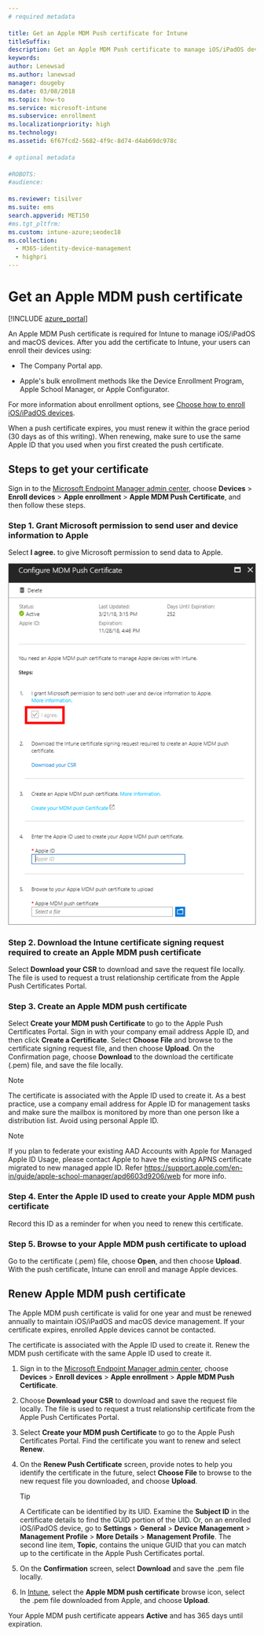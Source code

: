 ```yaml
---
# required metadata

title: Get an Apple MDM Push certificate for Intune
titleSuffix: 
description: Get an Apple MDM Push certificate to manage iOS/iPadOS devices with Intune.
keywords:
author: Lenewsad
ms.author: lanewsad
manager: dougeby
ms.date: 03/08/2018
ms.topic: how-to
ms.service: microsoft-intune
ms.subservice: enrollment
ms.localizationpriority: high
ms.technology:
ms.assetid: 6f67fcd2-5682-4f9c-8d74-d4ab69dc978c

# optional metadata

#ROBOTS:
#audience:

ms.reviewer: tisilver
ms.suite: ems
search.appverid: MET150
#ms.tgt_pltfrm:
ms.custom: intune-azure;seodec18
ms.collection:
  - M365-identity-device-management
  - highpri
---
```


# Get an Apple MDM push certificate

[!INCLUDE [azure_portal](../includes/azure_portal.md)]

An Apple MDM Push certificate is required for Intune to manage iOS/iPadOS and macOS devices. After you add the certificate to Intune, your users can enroll their devices using:

- The Company Portal app.

- Apple's bulk enrollment methods like the Device Enrollment Program, Apple School Manager, or Apple Configurator.

For more information about enrollment options, see [Choose how to enroll iOS/iPadOS devices](ios-enroll.md).

When a push certificate expires, you must renew it within the grace period (30 days as of this writing). When renewing, make sure to use the same Apple ID that you used when you first created the push certificate.


## Steps to get your certificate
Sign in to the [Microsoft Endpoint Manager admin center](https://go.microsoft.com/fwlink/?linkid=2109431), choose **Devices** > **Enroll devices** > **Apple enrollment** > **Apple MDM Push Certificate**, and then follow these steps.

### Step 1. Grant Microsoft permission to send user and device information to Apple
Select **I agree.** to give Microsoft permission to send data to Apple.

![The Configure MDM Push Certificate screen with MDM Push not set up.](./media/apple-mdm-push-certificate-get/create-mdm-push-certificate.png)

### Step 2. Download the Intune certificate signing request required to create an Apple MDM push certificate
Select **Download your CSR** to download and save the request file locally. The file is used to request a trust relationship certificate from the Apple Push Certificates Portal.

### Step 3. Create an Apple MDM push certificate
Select **Create your MDM push Certificate** to go to the Apple Push Certificates Portal. Sign in with your company email address Apple ID, and then click **Create a Certificate**. Select **Choose File** and browse to the certificate signing request file, and then choose **Upload**. On the Confirmation page, choose **Download** to the download the certificate (.pem)  file, and save the file locally.

> [!NOTE]
> The certificate is associated with the Apple ID used to create it. As a best practice, use a company email address for Apple ID for management tasks and make sure the mailbox is monitored by more than one person like a distribution list. Avoid using personal Apple ID.

> [!NOTE]
> If you plan to federate your existing AAD Accounts with Apple for Managed Apple ID Usage, please contact Apple to have the existing APNS certificate migrated to new managed apple ID. Refer https://support.apple.com/en-in/guide/apple-school-manager/apd6603d9206/web for more info.

### Step 4. Enter the Apple ID used to create your Apple MDM push certificate
Record this ID as a reminder for when you need to renew this certificate.

### Step 5. Browse to your Apple MDM push certificate to upload
Go to the certificate (.pem) file, choose **Open**, and then choose **Upload**. With the push certificate, Intune can enroll and manage Apple devices.

## Renew Apple MDM push certificate
The Apple MDM push certificate is valid for one year and must be renewed annually to maintain iOS/iPadOS and macOS device management. If your certificate expires, enrolled Apple devices cannot be contacted.

The certificate is associated with the Apple ID used to create it. Renew the MDM push certificate with the same Apple ID used to create it.

1. Sign in to the [Microsoft Endpoint Manager admin center](https://go.microsoft.com/fwlink/?linkid=2109431), choose **Devices** > **Enroll devices** > **Apple enrollment** > **Apple MDM Push Certificate**.
2. Choose **Download your CSR** to download and save the request file locally. The file is used to request a trust relationship certificate from the Apple Push Certificates Portal.
3. Select **Create your MDM push Certificate** to go to the Apple Push Certificates Portal. Find the certificate you want to renew and select **Renew**.
4. On the **Renew Push Certificate** screen, provide notes to help you identify the certificate in the future, select **Choose File** to browse to the new request file you downloaded, and choose **Upload**.
   > [!TIP]
   > A Certificate can be identified by its UID. Examine the **Subject ID** in the certificate details to find the GUID portion of the UID. Or, on an enrolled iOS/iPadOS device, go to **Settings** > **General** > **Device** **Management** > **Management Profile** > **More Details** > **Management Profile**. The second line item, **Topic**, contains the unique GUID that you can match up to the certificate in the Apple Push Certificates portal.
 
6. On the **Confirmation** screen, select **Download** and save the .pem file locally.
7. In [Intune](https://go.microsoft.com/fwlink/?linkid=2090973), select the **Apple MDM push certificate** browse icon, select the .pem file downloaded from Apple, and choose **Upload**.

Your Apple MDM push certificate appears **Active** and has 365 days until expiration.
